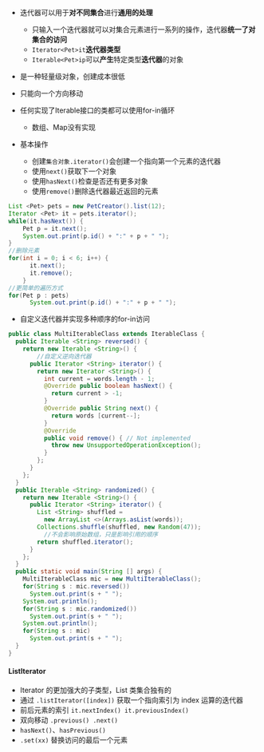 - 迭代器可以用于**对不同集合**进行**通用的处理**
  - 只输入一个迭代器就可以对集合元素进行一系列的操作，迭代器**统一了对集合的访问**
  - `Iterator<Pet>it`**迭代器类型**
  - `Iterable<Pet>ip`可以**产生**特定类型**迭代器**的对象

- 是一种轻量级对象，创建成本很低
- 只能向一个方向移动
- 任何实现了Iterable接口的类都可以使用for-in循环
  - 数组、Map没有实现

- 基本操作
  - 创建`集合对象.iterator()`会创建一个指向第一个元素的迭代器
  - 使用`next()`获取下一个对象
  - 使用`hasNext()`检查是否还有更多对象
  - 使用`remove()`删除迭代器最近返回的元素
``` java
List <Pet> pets = new PetCreator().list(12);
Iterator <Pet> it = pets.iterator();
while(it.hasNext()) {
    Pet p = it.next();
    System.out.print(p.id() + ":" + p + " ");
}
//删除元素
for(int i = 0; i < 6; i++) {
      it.next();
      it.remove();
    }
//更简单的遍历方式
for(Pet p : pets)
      System.out.print(p.id() + ":" + p + " ");
```

- 自定义迭代器并实现多种顺序的for-in访问
``` java
public class MultiIterableClass extends IterableClass {
  public Iterable <String> reversed() {
    return new Iterable <String>() {
        //自定义逆向迭代器
      public Iterator <String> iterator() {
        return new Iterator <String>() {
          int current = words.length - 1;
          @Override public boolean hasNext() {
            return current > -1;
          }
          @Override public String next() {
            return words [current--];
          }
          @Override
          public void remove() { // Not implemented
            throw new UnsupportedOperationException();
          }
        };
      }
    };
  }
  public Iterable <String> randomized() {
    return new Iterable <String>() {
      public Iterator <String> iterator() {
        List <String> shuffled =
          new ArrayList <>(Arrays.asList(words));
        Collections.shuffle(shuffled, new Random(47));
          //不会影响原始数组，只是影响引用的顺序
        return shuffled.iterator();
      }
    };
  }
  public static void main(String [] args) {
    MultiIterableClass mic = new MultiIterableClass();
    for(String s : mic.reversed())
      System.out.print(s + " ");
    System.out.println();
    for(String s : mic.randomized())
      System.out.print(s + " ");
    System.out.println();
    for(String s : mic)
      System.out.print(s + " ");
  }
}
```

#### ListIterator

- Iterator 的更加强大的子类型，List 类集合独有的
- 通过 `.listIterator([index])` 获取一个指向索引为 index 运算的迭代器
- 前后元素的索引 `it.nextIndex() it.previousIndex()`
- 双向移动 `.previous() .next()`
- `hasNext()`、`hasPrevious()`
- `.set(xx)` 替换访问的最后一个元素